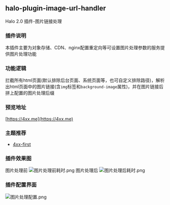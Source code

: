 ## halo-plugin-image-url-handler

Halo 2.0 插件-图片链接处理

### 插件说明

本插件主要为对象存储、CDN、nginx配置重定向等可设置图片处理参数的服务提供图片处理功能

### 功能逻辑

拦截所有html页面(默认排除后台页面、系统页面等，也可自定义排除路径)，解析出html页面中的图片链接(含`img`标签和`background-image`属性)，并在图片链接后拼上配置的图片处理后缀

### 预览地址

[https://4xx.me](https://4xx.me)

### 主题推荐

- [4xx-first](https://4xx.me/archives/4xx-first-tutorial)

### 插件效果图

图片处理前
![图片处理前耗时.png](image%2F%CD%BC%C6%AC%B4%A6%C0%ED%C7%B0%BA%C4%CA%B1.png)
图片处理后
![图片处理后耗时.png](image%2F%CD%BC%C6%AC%B4%A6%C0%ED%BA%F3%BA%C4%CA%B1.png)

### 插件配置界面

![图片处理配置.png](image%2F%CD%BC%C6%AC%B4%A6%C0%ED%C5%E4%D6%C3.png)
